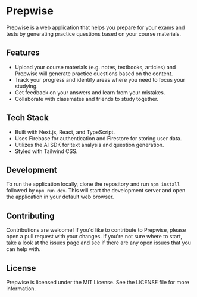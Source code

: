 # Prepwise

Prepwise is a web application that helps you prepare for your exams and tests by generating practice questions based on your course materials.

## Features

* Upload your course materials (e.g. notes, textbooks, articles) and Prepwise will generate practice questions based on the content.
* Track your progress and identify areas where you need to focus your studying.
* Get feedback on your answers and learn from your mistakes.
* Collaborate with classmates and friends to study together.

## Tech Stack

* Built with Next.js, React, and TypeScript.
* Uses Firebase for authentication and Firestore for storing user data.
* Utilizes the AI SDK for text analysis and question generation.
* Styled with Tailwind CSS.

## Development

To run the application locally, clone the repository and run `npm install` followed by `npm run dev`. This will start the development server and open the application in your default web browser.

## Contributing

Contributions are welcome! If you'd like to contribute to Prepwise, please open a pull request with your changes. If you're not sure where to start, take a look at the issues page and see if there are any open issues that you can help with.

## License

Prepwise is licensed under the MIT License. See the LICENSE file for more information.
